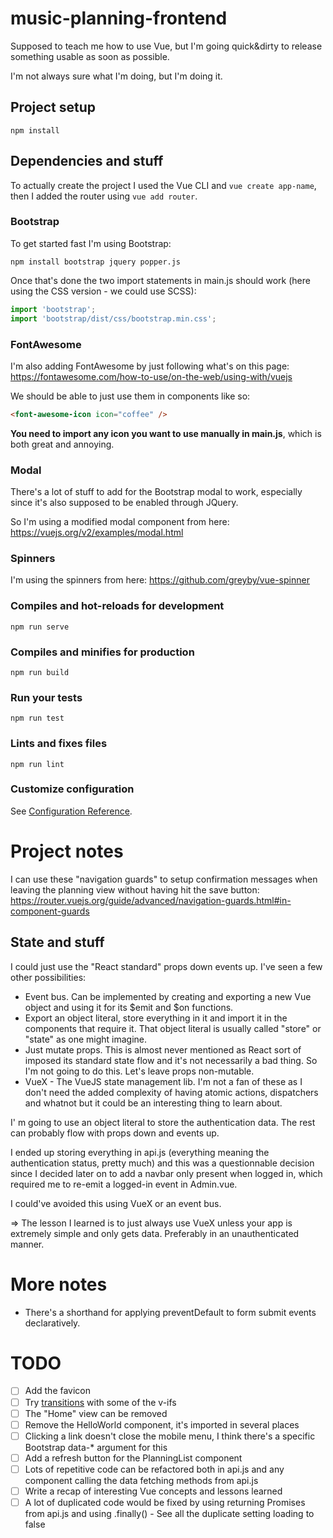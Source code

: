 # music-planning-frontend
Supposed to teach me how to use Vue, but I'm going quick&dirty to release something usable as soon as possible.

I'm not always sure what I'm doing, but I'm doing it.

## Project setup
```
npm install
```

## Dependencies and stuff
To actually create the project I used the Vue CLI and `vue create app-name`, then I added the router using `vue add router`.

### Bootstrap
To get started fast I'm using Bootstrap:
```
npm install bootstrap jquery popper.js
```

Once that's done the two import statements in main.js should work (here using the CSS version - we could use SCSS):
```js
import 'bootstrap';
import 'bootstrap/dist/css/bootstrap.min.css';
```

### FontAwesome
I'm also adding FontAwesome by just following what's on this page: https://fontawesome.com/how-to-use/on-the-web/using-with/vuejs

We should be able to just use them in components like so:
```html
<font-awesome-icon icon="coffee" />
```

**You need to import any icon you want to use manually in main.js**, which is both great and annoying.

### Modal
There's a lot of stuff to add for the Bootstrap modal to work, especially since it's also supposed to be enabled through JQuery.

So I'm using a modified modal component from here: https://vuejs.org/v2/examples/modal.html

### Spinners
I'm using the spinners from here: https://github.com/greyby/vue-spinner

### Compiles and hot-reloads for development
```
npm run serve
```

### Compiles and minifies for production
```
npm run build
```

### Run your tests
```
npm run test
```

### Lints and fixes files
```
npm run lint
```

### Customize configuration
See [Configuration Reference](https://cli.vuejs.org/config/).

# Project notes
I can use these "navigation guards" to setup confirmation messages when leaving the planning view without having hit the save button: https://router.vuejs.org/guide/advanced/navigation-guards.html#in-component-guards

## State and stuff
I could just use the "React standard" props down events up. I've seen a few other possibilities:
* Event bus. Can be implemented by creating and exporting a new Vue object and using it for its $emit and $on functions.
* Export an object literal, store everything in it and import it in the components that require it. That object literal is usually called "store" or "state" as one might imagine.
* Just mutate props. This is almost never mentioned as React sort of imposed its standard state flow and it's not necessarily a bad thing. So I'm not going to do this. Let's leave props non-mutable.
* VueX - The VueJS state management lib. I'm not a fan of these as I don't need the added complexity of having atomic actions, dispatchers and whatnot but it could be an interesting thing to learn about.

I' m going to use an object literal to store the authentication data. The rest can probably flow with props down and events up.

I ended up storing everything in api.js (everything meaning the authentication status, pretty much) and this was a questionnable decision since I decided later on to add a navbar only present when logged in, which required me to re-emit a logged-in event in Admin.vue.

I could've avoided this using VueX or an event bus.

=> The lesson I learned is to just always use VueX unless your app is extremely simple and only gets data. Preferably in an unauthenticated manner.

# More notes
* There's a shorthand for applying preventDefault to form submit events declaratively.

# TODO
- [ ] Add the favicon
- [ ] Try [transitions](https://vuejs.org/v2/guide/transitions.html) with some of the v-ifs
- [ ] The "Home" view can be removed
- [ ] Remove the HelloWorld component, it's imported in several places
- [ ] Clicking a link doesn't close the mobile menu, I think there's a specific Bootstrap data-* argument for this
- [ ] Add a refresh button for the PlanningList component
- [ ] Lots of repetitive code can be refactored both in api.js and any component calling the data fetching methods from api.js
- [ ] Write a recap of interesting Vue concepts and lessons learned
- [ ] A lot of duplicated code would be fixed by using returning Promises from api.js and using .finally() - See all the duplicate setting loading to false